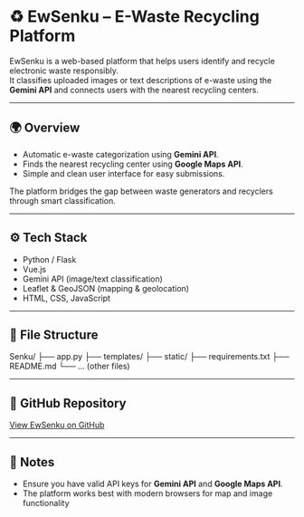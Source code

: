 # ♻️ EwSenku – E-Waste Recycling Platform

EwSenku is a web-based platform that helps users identify and recycle electronic waste responsibly.  
It classifies uploaded images or text descriptions of e-waste using the **Gemini API** and connects users with the nearest recycling centers.

---

## 🌍 Overview

- Automatic e-waste categorization using **Gemini API**.
- Finds the nearest recycling center using **Google Maps API**.
- Simple and clean user interface for easy submissions.

The platform bridges the gap between waste generators and recyclers through smart classification.

---

## ⚙️ Tech Stack

- Python / Flask  
- Vue.js  
- Gemini API (image/text classification)  
- Leaflet & GeoJSON (mapping & geolocation)  
- HTML, CSS, JavaScript  

---

## 📂 File Structure

Senku/
├── app.py
├── templates/
├── static/
├── requirements.txt
├── README.md
└── ... (other files)



---

## 🔗 GitHub Repository

[View EwSenku on GitHub](https://github.com/ahhyoushh/Senku)

---

## 📌 Notes

- Ensure you have valid API keys for **Gemini API** and **Google Maps API**.
- The platform works best with modern browsers for map and image functionality
